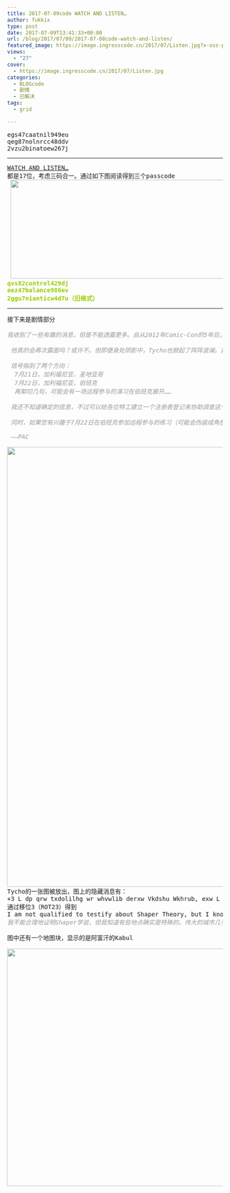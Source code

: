 ```yaml
---
title: 2017-07-09code WATCH AND LISTEN…
author: fukkix
type: post
date: 2017-07-09T13:41:33+00:00
url: /blog/2017/07/09/2017-07-08code-watch-and-listen/
featured_image: https://image.ingresscode.cn/2017/07/Listen.jpg?x-oss-process=image/resize,m_fill,w_700,h_220
views:
  - "27"
cover:
  - https://image.ingresscode.cn/2017/07/Listen.jpg
categories:
  - BLOGcode
  - 剧情
  - 已解决
tags:
  - grid

---
```

<pre>egs47caatnil949eu
qeg87nolnrcc48ddv
2vzu2binatoew267j<!--more--></pre>

* * *

<pre><a href="http://investigate.ingress.com/2017/07/09/watch-and-listen/">WATCH AND LISTEN…</a>
都是17位，考虑三码合一。通过如下图阅读得到三个passcode
 <img class="alignnone size-full wp-image-489" src="https://image.ingresscode.cn/2017/07/code.jpg" alt="" width="776" height="230" srcset="https://image.ingresscode.cn/2017/07/code.jpg 776w, https://image.ingresscode.cn/2017/07/code.jpg?x-oss-process=image/resize,m_fill,w_300,h_89 300w, https://image.ingresscode.cn/2017/07/code.jpg?x-oss-process=image/resize,m_fill,w_768,h_228 768w" sizes="(max-width: 776px) 100vw, 776px" />
<span style="color: #99cc00;"><strong>qvs82control429dj</strong></span>
<span style="color: #99cc00;"><strong>eez47balance986ev</strong></span>
<span style="color: #99cc00;"><strong>2ggu7nianticw4d7u（旧格式）
</strong></span></pre>

* * *

<pre>接下来是剧情部分

<span style="color: #999999;"><em>我收到了一些有趣的消息，但是不能透露更多。自从2012年Comic-Con的5年后，Tycho可能会再次现身——至少我听到某个Niantic研究人员是这么说的。</em></span>

<span style="color: #999999;"><em> 他真的会再次露面吗？或许不。但即便身处阴影中，Tycho也掀起了阵阵波澜。我还知道这个难以捉摸的重要研究人员会试图联系……</em></span>

<span style="color: #999999;"><em> 信号指到了两个方向：</em></span>
 <span style="color: #999999;"><em> 7月21日，加利福尼亚，圣地亚哥</em></span>
 <span style="color: #999999;"><em> 7月22日，加利福尼亚，伯班克</em></span>
 <span style="color: #999999;"><em> 再絮叨几句，可能会有一场远程参与的演习在伯班克展开……</em></span>

<span style="color: #999999;"><em> 我还不知道确定的信息，不过可以给各位特工建立一个注册表登记来协助调查这个“RPE”或者“RPG”。</em></span>

<span style="color: #999999;"><em> 同时，如果您有兴趣于7月22日在伯班克参加远程参与的练习（可能会伪装成角色扮演游戏），可以留言告诉我。</em></span>

<span style="color: #999999;"><em> ——PAC</em></span>

<a href="https://image.ingresscode.cn/2017/07/Listen.jpg"><img class="alignnone size-large wp-image-483" src="https://image.ingresscode.cn/2017/07/Listen.jpg?x-oss-process=image/resize,m_fill,w_663,h_1024" alt="" width="663" height="1024" srcset="https://image.ingresscode.cn/2017/07/Listen.jpg 1800w, https://image.ingresscode.cn/2017/07/Listen.jpg?x-oss-process=image/resize,m_fill,w_194,h_300 194w, https://image.ingresscode.cn/2017/07/Listen.jpg?x-oss-process=image/resize,m_fill,w_768,h_1187 768w, https://image.ingresscode.cn/2017/07/Listen.jpg?x-oss-process=image/resize,m_fill,w_663,h_1024 663w" sizes="(max-width: 663px) 100vw, 663px" /></a>
Tycho的一张图被放出，图上的隐藏消息有：
+3 L dp qrw txdolilhg wr whvwlib derxw Vkdshu Wkhrub, exw L nqrz wkdw vrph sodfhv duh vshfldo. Juhdw Flwlhv duh qhduob dozdbv irxqghg rq sodfhv wkdw duh vwurqj zlwk d fhuwdlq wbsh ri AP. qldqwlfsurmhfw.frp
通过移位3（ROT23）得到
I am not qualified to testify about Shaper Theory, but I know that some places are special. Great Cities are nearly always founded on places that are strong with a certain type of XM. nianticproject.com
<em><span style="color: #999999;">我不能合理地证明Shaper学说，但我知道有些地点确实是特殊的。伟大的城市几乎都是建立在具有某种强大XM的地域之上。nianticproject.com</span></em>

图中还有一个地图块，显示的是阿富汗的Kabul

<a href="https://image.ingresscode.cn/2017/07/20170709200825.png"><img class="alignnone size-full wp-image-486" src="https://image.ingresscode.cn/2017/07/20170709200825.png" alt="" width="633" height="553" srcset="https://image.ingresscode.cn/2017/07/20170709200825.png 633w, https://image.ingresscode.cn/2017/07/20170709200825.png?x-oss-process=image/resize,m_fill,w_300,h_262 300w" sizes="(max-width: 633px) 100vw, 633px" /></a></pre>

&nbsp;